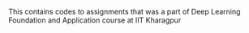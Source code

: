 This contains codes to assignments that was a part of Deep Learning Foundation and Application course at IIT Kharagpur
